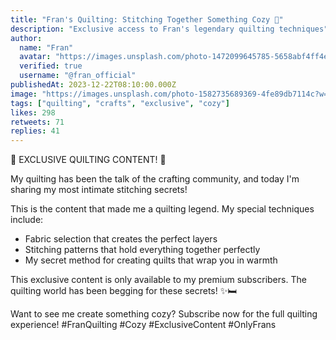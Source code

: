 ```yaml
---
title: "Fran's Quilting: Stitching Together Something Cozy 🧶"
description: "Exclusive access to Fran's legendary quilting techniques"
author:
  name: "Fran"
  avatar: "https://images.unsplash.com/photo-1472099645785-5658abf4ff4e?w=150&h=150&fit=crop&crop=face"
  verified: true
  username: "@fran_official"
publishedAt: 2023-12-22T08:10:00.000Z
image: "https://images.unsplash.com/photo-1582735689369-4fe89db7114c?w=800&h=400&fit=crop"
tags: ["quilting", "crafts", "exclusive", "cozy"]
likes: 298
retweets: 71
replies: 41
---
```


🧶 EXCLUSIVE QUILTING CONTENT! 🧶

My quilting has been the talk of the crafting community, and today I'm sharing my most intimate stitching secrets!

This is the content that made me a quilting legend. My special techniques include:
- Fabric selection that creates the perfect layers
- Stitching patterns that hold everything together perfectly
- My secret method for creating quilts that wrap you in warmth

This exclusive content is only available to my premium subscribers. The quilting world has been begging for these secrets! ✨🛏️

Want to see me create something cozy? Subscribe now for the full quilting experience! #FranQuilting #Cozy #ExclusiveContent #OnlyFrans 